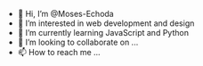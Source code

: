 - 👋 Hi, I’m @Moses-Echoda
- 👀 I’m interested in web development and design 
- 🌱 I’m currently learning JavaScript and Python
- 💞️ I’m looking to collaborate on ...
- 📫 How to reach me ...

<!---
Moses-Echoda/Moses-Echoda is a ✨ special ✨ repository because its `README.md` (this file) appears on your GitHub profile.
You can click the Preview link to take a look at your changes.
--->
